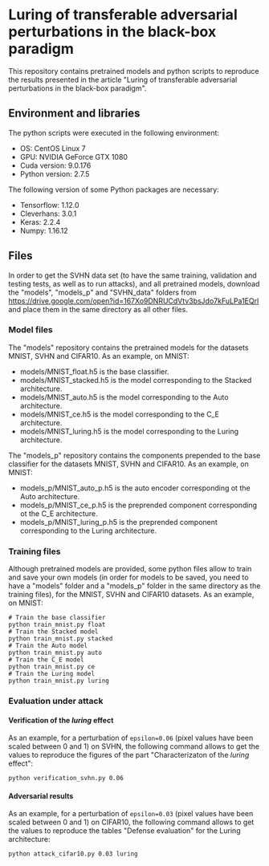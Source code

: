 # Luring of transferable adversarial perturbations in the black-box paradigm

This repository contains pretrained models and python scripts to reproduce the results presented in the article "Luring of transferable adversarial perturbations in the black-box paradigm".

## Environment and libraries

The python scripts were executed in the following environment:

* OS: CentOS Linux 7
* GPU: NVIDIA GeForce GTX 1080 
* Cuda version: 9.0.176
* Python version: 2.7.5

The following version of some Python packages are necessary: 

* Tensorflow: 1.12.0
* Cleverhans: 3.0.1
* Keras: 2.2.4
* Numpy: 1.16.12


## Files

In order to get the SVHN data set (to have the same training, validation and testing tests, as well as to run attacks), and all pretrained models, download the "models", "models_p" and "SVHN_data" folders from https://drive.google.com/open?id=167Xo9DNRUCdVtv3bsJdo7kFuLPa1EQrl and place them in the same directory as all other files.


### Model files
    
The "models" repository contains the pretrained models for the datasets MNIST, SVHN and CIFAR10. As an example, on MNIST:    

* models/MNIST_float.h5 is the base classifier.
* models/MNIST_stacked.h5 is the model corresponding to the Stacked architecture.
* models/MNIST_auto.h5 is the model corresponding to the Auto architecture.
* models/MNIST_ce.h5 is the model corresponding to the C_E architecture.
* models/MNIST_luring.h5 is the model corresponding to the Luring architecture.

The "models_p" repository contains the components prepended to the base classifier for the datasets MNIST, SVHN and CIFAR10. As
an example, on MNIST:

* models_p/MNIST_auto_p.h5 is the auto encoder corresponding ot the Auto architecture.
* models_p/MNIST_ce_p.h5 is the preprended component corresponding ot the C_E architecture.
* models_p/MNIST_luring_p.h5 is the preprended component corresponding to the Luring architecture.


### Training files
        
Although pretrained models are provided, some python files allow to train and save your own models (in order for models to be saved, you need to have a "models" folder and a "models_p" folder in the same directory as the training files), 
for the MNIST, SVHN and CIFAR10 datasets. As an example, on MNIST:

    # Train the base classifier
    python train_mnist.py float 
    # Train the Stacked model
    python train_mnist.py stacked
    # Train the Auto model
    python train_mnist.py auto
    # Train the C_E model
    python train_mnist.py ce
    # Train the Luring model
    python train_mnist.py luring

### Evaluation under attack

#### Verification of the *luring* effect

As an example, for a perturbation of ```epsilon=0.06``` (pixel values have been scaled between 0 and 1) on SVHN, the following command allows
to get the values to reproduce the figures of the part "Characterizaton of the *luring* effect":

    python verification_svhn.py 0.06

#### Adversarial results

As an example, for a perturbation of ```epsilon=0.03``` (pixel values have been scaled between 0 and 1) on CIFAR10, the following command allows
to get the values to reproduce the tables "Defense evaluation" for the Luring architecture:

    python attack_cifar10.py 0.03 luring

        
        
        
        
        
        
        
        
        
        
        
        
